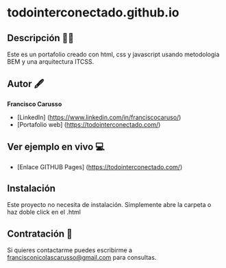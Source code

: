 # todointerconectado.github.io
## Descripción 👨‍💼

Este es un portafolio creado con html, css y javascript usando metodologia BEM y una arquitectura ITCSS.

## Autor 🖋
**Francisco Carusso**

* [LinkedIn] (https://www.linkedin.com/in/franciscocaruso/)
* [Portafolio web] (https://todointerconectado.com/)

## Ver ejemplo en vivo 💻
- [Enlace GITHUB Pages] (https://todointerconectado.com/)

## Instalación 
Este proyecto no necesita de instalación. Simplemente abre la carpeta o haz doble click en el .html

## Contratación 📧
Si quieres contactarme puedes escribirme a francisconicolascarusso@gmail.com para consultas.
